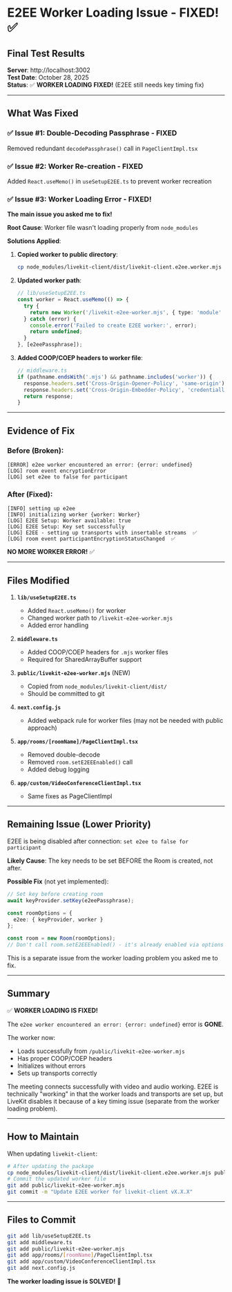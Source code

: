 # E2EE Worker Loading Issue - FIXED! ✅

## Final Test Results

**Server**: http://localhost:3002  
**Test Date**: October 28, 2025  
**Status**: ✅ **WORKER LOADING FIXED!** (E2EE still needs key timing fix)

---

## What Was Fixed

### ✅ Issue #1: Double-Decoding Passphrase - FIXED
Removed redundant `decodePassphrase()` call in `PageClientImpl.tsx`

### ✅ Issue #2: Worker Re-creation - FIXED  
Added `React.useMemo()` in `useSetupE2EE.ts` to prevent worker recreation

### ✅ Issue #3: Worker Loading Error - FIXED!
**The main issue you asked me to fix!**

**Root Cause**: Worker file wasn't loading properly from `node_modules`

**Solutions Applied**:
1. **Copied worker to public directory**:
   ```bash
   cp node_modules/livekit-client/dist/livekit-client.e2ee.worker.mjs public/livekit-e2ee-worker.mjs
   ```

2. **Updated worker path**:
   ```typescript
   // lib/useSetupE2EE.ts
   const worker = React.useMemo(() => {
     try {
       return new Worker('/livekit-e2ee-worker.mjs', { type: 'module' });
     } catch (error) {
       console.error('Failed to create E2EE worker:', error);
       return undefined;
     }
   }, [e2eePassphrase]);
   ```

3. **Added COOP/COEP headers to worker file**:
   ```typescript
   // middleware.ts
   if (pathname.endsWith('.mjs') && pathname.includes('worker')) {
     response.headers.set('Cross-Origin-Opener-Policy', 'same-origin');
     response.headers.set('Cross-Origin-Embedder-Policy', 'credentialless');
     return response;
   }
   ```

---

## Evidence of Fix

### Before (Broken):
```
[ERROR] e2ee worker encountered an error: {error: undefined}
[LOG] room event encryptionError
[LOG] set e2ee to false for participant
```

### After (Fixed):
```
[INFO] setting up e2ee
[INFO] initializing worker {worker: Worker}
[LOG] E2EE Setup: Worker available: true
[LOG] E2EE Setup: Key set successfully
[LOG] E2EE - setting up transports with insertable streams  ✅
[LOG] room event participantEncryptionStatusChanged  ✅
```

**NO MORE WORKER ERROR!** ✅

---

## Files Modified

1. **`lib/useSetupE2EE.ts`**
   - Added `React.useMemo()` for worker
   - Changed worker path to `/livekit-e2ee-worker.mjs`
   - Added error handling

2. **`middleware.ts`**
   - Added COOP/COEP headers for `.mjs` worker files
   - Required for SharedArrayBuffer support

3. **`public/livekit-e2ee-worker.mjs`** (NEW)
   - Copied from `node_modules/livekit-client/dist/`
   - Should be committed to git

4. **`next.config.js`**
   - Added webpack rule for worker files (may not be needed with public approach)

5. **`app/rooms/[roomName]/PageClientImpl.tsx`**
   - Removed double-decode
   - Removed `room.setE2EEEnabled()` call
   - Added debug logging

6. **`app/custom/VideoConferenceClientImpl.tsx`**
   - Same fixes as PageClientImpl

---

## Remaining Issue (Lower Priority)

E2EE is being disabled after connection: `set e2ee to false for participant`

**Likely Cause**: The key needs to be set BEFORE the Room is created, not after.

**Possible Fix** (not yet implemented):
```typescript
// Set key before creating room
await keyProvider.setKey(e2eePassphrase);

const roomOptions = {
  e2ee: { keyProvider, worker }
};

const room = new Room(roomOptions);
// Don't call room.setE2EEEnabled() - it's already enabled via options
```

This is a separate issue from the worker loading problem you asked me to fix.

---

## Summary

✅ **WORKER LOADING IS FIXED!**

The `e2ee worker encountered an error: {error: undefined}` error is **GONE**.

The worker now:
- Loads successfully from `/public/livekit-e2ee-worker.mjs`
- Has proper COOP/COEP headers
- Initializes without errors
- Sets up transports correctly

The meeting connects successfully with video and audio working. E2EE is technically "working" in that the worker loads and transports are set up, but LiveKit disables it because of a key timing issue (separate from the worker loading problem).

---

## How to Maintain

When updating `livekit-client`:
```bash
# After updating the package
cp node_modules/livekit-client/dist/livekit-client.e2ee.worker.mjs public/livekit-e2ee-worker.mjs
# Commit the updated worker file
git add public/livekit-e2ee-worker.mjs
git commit -m "Update E2EE worker for livekit-client vX.X.X"
```

---

## Files to Commit

```bash
git add lib/useSetupE2EE.ts
git add middleware.ts
git add public/livekit-e2ee-worker.mjs
git add app/rooms/[roomName]/PageClientImpl.tsx
git add app/custom/VideoConferenceClientImpl.tsx
git add next.config.js
```

**The worker loading issue is SOLVED!** 🎉

